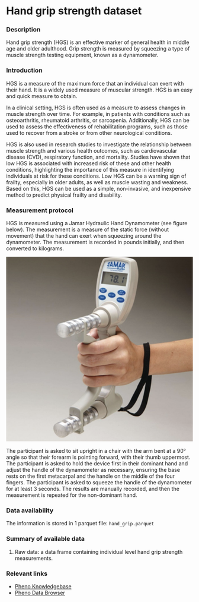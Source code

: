 # Hand grip strength dataset  

### Description

Hand grip strength (HGS) is an effective marker of general health in middle age and older adulthood. Grip strength is measured by squeezing a type of muscle strength testing equipment, known as a dynamometer.

### Introduction

HGS is a measure of the maximum force that an individual can exert with their hand. It is a widely used measure of muscular strength. HGS is an easy and quick measure to obtain.

In a clinical setting, HGS is often used as a measure to assess changes in muscle strength over time. For example, in patients with conditions such as osteoarthritis, rheumatoid arthritis, or sarcopenia. Additionally, HGS can be used to assess the effectiveness of rehabilitation programs, such as those used to recover from a stroke or from other neurological conditions.

HGS is also used in research studies to investigate the relationship between muscle strength and various health outcomes, such as cardiovascular disease (CVD), respiratory function, and mortality. Studies have shown that low HGS is associated with increased risk of these and other health conditions, highlighting the importance of this measure in identifying individuals at risk for these conditions. Low HGS can be a warning sign of frailty, especially in older adults, as well as muscle wasting and weakness. Based on this, HGS can be used as a simple, non-invasive, and inexpensive method to predict physical frailty and disability.

### Measurement protocol 
<!-- long measurment protocol for the data browser -->
HGS is measured using a Jamar Hydraulic Hand Dynamometer (see figure below). The measurement is a measure of the static force (without movement) that the hand can exert when squeezing around the dynamometer. The measurement is recorded in pounds initially, and then converted to kilograms.

![image alt](grip_strength_info.png)

The participant is asked to sit upright in a chair with the arm bent at a 90° angle so that their forearm is pointing forward, with their thumb uppermost. The participant is asked to hold the device first in their dominant hand and adjust the handle of the dynamometer as necessary, ensuring the base rests on the first metacarpal and the handle on the middle of the four fingers. The participant is asked to squeeze the handle of the dynamometer for at least 3 seconds. The results are manually recorded, and then the measurement is repeated for the non-dominant hand.


### Data availability 
<!-- for the example notebooks -->
The information is stored in 1 parquet file: `hand_grip.parquet`

### Summary of available data 
<!-- for the data browser -->
1. Raw data: a data frame containing individual level hand grip strength measurements.

### Relevant links

* [Pheno Knowledgebase](https://knowledgebase.pheno.ai/datasets/006-hand_grip.html)
* [Pheno Data Browser](https://pheno-demo-app.vercel.app/folder/6)
